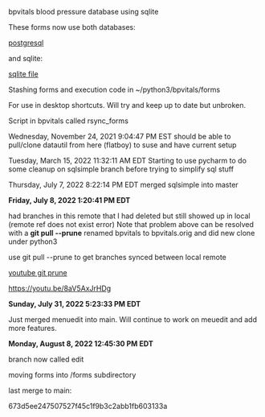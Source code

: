 bpvitals blood pressure database using sqlite

These forms now use both databases:

[postgresql](http://flatboy/adminer/adminerstart.php?pgsql=flatboy&username=rfile&db=rfile&ns=public&select=vsigns_bp)

and sqlite:

[sqlite file](file:///data/sqlite/vitals.db)

Stashing forms and execution code in ~/python3/bpvitals/forms

For use in desktop shortcuts. Will try and keep up to date but unbroken.

Script in bpvitals called rsync_forms

Wednesday, November 24, 2021 9:04:47 PM EST
should be able to pull/clone datautil from here (flatboy) to suse and have current setup

Tuesday, March 15, 2022 11:32:11 AM EDT
Starting to use pycharm to do some cleanup on sqlsimple branch before trying to simplify sql stuff

Thursday, July 7, 2022 8:22:14 PM EDT
merged sqlsimple into master

**Friday, July 8, 2022 1:20:41 PM EDT**

had branches in this remote that I had deleted but still showed up in local (remote ref does not exist error)
Note that problem above can be resolved with a **git pull --prune**
renamed bpvitals to bpvitals.orig and did new clone under python3

use git pull --prune to get branches synced between local remote

[youtube git prune](https://youtu.be/8aV5AxJrHDg?t=6817)

 https://youtu.be/8aV5AxJrHDg

 **Sunday, July 31, 2022 5:23:33 PM EDT**

 Just merged menuedit into main. Will continue to work on meuedit and add more features.

**Monday, August 8, 2022 12:45:30 PM EDT**

branch now called edit 

moving forms into /forms subdirectory 

last merge to main:

673d5ee247507527f45c1f9b3c2abb1fb603133a

